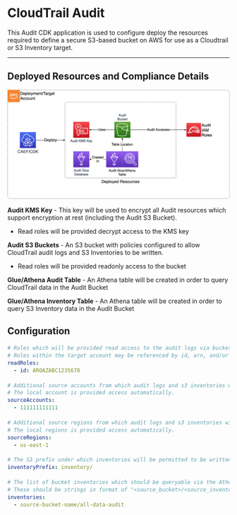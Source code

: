 # CloudTrail Audit

This Audit CDK application is used to configure deploy the resources required to define a secure S3-based bucket on AWS for use as a Cloudtrail or S3 Inventory target.

***

## Deployed Resources and Compliance Details

![Audit](../../../constructs/L3/governance/audit-l3-construct/docs/Audit.png)

**Audit KMS Key** - This key will be used to encrypt all Audit resources which support encryption at rest (including the Audit S3 Bucket).

* Read roles will be provided decrypt access to the KMS key

**Audit S3 Buckets** - An S3 bucket with policies configured to allow CloudTrail audit logs and S3 Inventories to be written.

* Read roles will be provided readonly access to the bucket

**Glue/Athena Audit Table** - An Athena table will be created in order to query CloudTrail data in the Audit Bucket

**Glue/Athena Inventory Table** - An Athena table will be created in order to query S3 Inventory data in the Audit Bucket

## Configuration

```yaml
# Roles which will be provided read access to the audit logs via bucket policy.
# Roles within the target account may be referenced by id, arn, and/or name.
readRoles:
  - id: AROAZABC1235678

# Additional source accounts from which audit logs and s3 inventories will be accepted to the bucket.
# The local account is provided access automatically.
sourceAccounts:
  - 111111111111

# Additional source regions from which audit logs and s3 inventories will be accepted to the bucket.
# The local regions is provided access automatically.
sourceRegions:
  - us-east-1

# The S3 prefix under which inventories will be permitted to be written
inventoryPrefix: inventory/

# The list of bucket inventories which should be queryable via the Athena inventory table
# These should be strings in format of "<source_bucket>/<source_inventory_id>"
inventories:
  - source-bucket-name/all-data-audit
```
